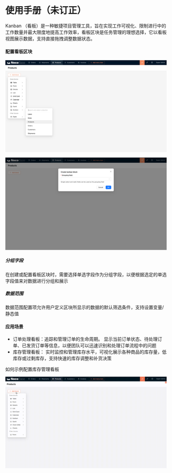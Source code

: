 # 使用手册（未订正）

Kanban （看板）是一种敏捷项目管理工具，旨在实现工作可视化、限制进行中的工作数量并最大限度地提高工作效率，看板区块是任务管理的理想选择，它以看板视图展示数据，支持直接拖拽调整数据状态。

#### 配置看板区块

![](./static/GrhobxsDJoB72Bx0kCAcXPp8nwe.png)

![](./static/JupDbsBBSowHoqx5fIhcWVn5nTg.png)

##### 分组字段

在创建或配置看板区块时，需要选择单选字段作为分组字段，以便根据选定的单选字段值来对数据进行分组和展示

##### 数据范围

数据范围配置项允许用户定义区块所显示的数据的默认筛选条件，支持设置变量/静态值

#### 应用场景

- 订单处理看板：追踪和管理订单的生命周期。 显示当前订单状态、待处理订单、已发货订单等信息，以便团队可以迅速识别和处理订单流程中的问题
- 库存管理看板： 实时监控和管理库存水平，可视化展示各种商品的库存量，低库存或过剩库存，支持快速的库存调整和补货决策

如何示例配置库存管理看板

![](./static/ER09beUFAoC59JxXPprctLmbnwE.gif)

####
